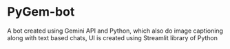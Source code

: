 # PyGem-bot
A bot created using Gemini API and Python, which also do image captioning along with text based chats, UI is created using Streamlit library of Python 
